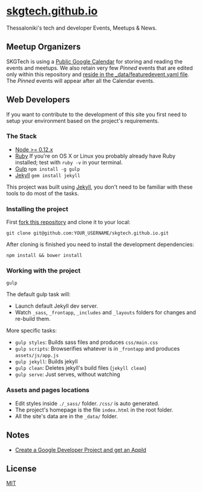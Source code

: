 # [skgtech.github.io](http://skgtech.io)

Thessaloniki's tech and developer Events, Meetups & News.

## Meetup Organizers

SKGTech is using a [Public Google Calendar](https://www.google.com/calendar/embed?src=2ul10sd9g30mnk1vpmcnnp5qv4%40group.calendar.google.com&ctz=Europe/Athens) for storing and reading the events and meetups. We also retain very few *Pinned* events that are edited only within this repository and [reside in the _data/featuredevent.yaml file](https://github.com/skgtech/skgtech.github.io/blob/master/_data/featuredevent.yaml). The *Pinned* events will appear after all the Calendar events.

## Web Developers

If you want to contribute to the development of this site you first need to setup your environment based on the project's requirements.

### The Stack

 * [Node >= 0.12.x](http://nodejs.org/)
 * [Ruby](http://www.ruby-lang.org/en/downloads/) If you're on OS X or Linux you probably already have Ruby installed; test with `ruby -v` in your terminal.
 * [Gulp](http://gulpjs.com) `npm install -g gulp`
 * [Jekyll](http://jekyllrb.com/) `gem install jekyll`

This project was built using [Jekyll](http://jekyllrb.com/), you don't need to be familiar with these tools to do most of the tasks.

### Installing the project

First [fork this repository](https://github.com/skgtech/skgtech.github.io/fork) and clone it to your local:

```shell
git clone git@github.com:YOUR_USERNAME/skgtech.github.io.git
```

After cloning is finished you need to install the development dependencies:

```shell
npm install && bower install
```

### Working with the project

```shell
gulp
```

The default gulp task will:

* Launch default Jekyll dev server.
* Watch `_sass`, `_frontapp`, `_includes` and `_layouts` folders for changes and re-build them.

More specific tasks:

* `gulp styles`: Builds sass files and produces `css/main.css`
* `gulp scripts`: Browserifies whatever is in `_frontapp` and produces `assets/js/app.js`
* `gulp jekyll`: Builds jekyll
* `gulp clean`: Deletes jekyll's build files (`jekyll clean`)
* `gulp serve`: Just serves, without watching

### Assets and pages locations

* Edit styles inside `./_sass/` folder. `/css/` is auto generated.
* The project's homepage is the file `index.html` in the root folder.
* All the site's data are in the `_data/` folder.

## Notes

* [Create a Google Developer Project and get an AppId](https://console.developers.google.com/project)

## License

[MIT](http://opensource.org/licenses/MIT)
